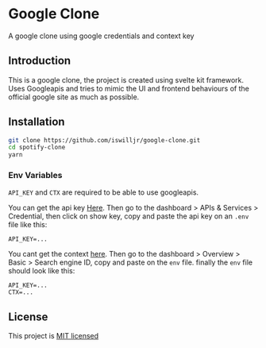 # Google Clone

A google clone using google credentials and context key

## Introduction

This is a google clone, the project is created using svelte kit framework. Uses Googleapis and tries to mimic the UI and frontend behaviours of the official google site as much as possible.

## Installation

```bash
git clone https://github.com/iswilljr/google-clone.git
cd spotify-clone
yarn
```

### Env Variables

`API_KEY` and `CTX` are required to be able to use googleapis.

You can get the api key [Here](https://console.cloud.google.com/projectcreate). Then go to the dashboard > APIs & Services > Credential, then click on show key, copy and paste the api key on an `.env` file like this:

```env
API_KEY=...
```

You cant get the context [here](https://programmablesearchengine.google.com/controlpanel/create). Then go to the dashboard > Overview > Basic > Search engine ID, copy and paste on the `env` file. finally the `env` file should look like this:

```env
API_KEY=...
CTX=...
```

## License

This project is [MIT licensed](./LICENSE)
